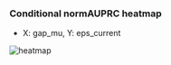 ### Conditional normAUPRC heatmap

- X: gap_mu, Y: eps_current

![heatmap](/home/elicer/project_0814_2/results/20250818-093429/holdout/conditional_heatmap_gap_mu_vs_eps_current.png)
